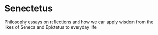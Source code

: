 # Senectetus
Philosophy essays on reflections and how we can apply wisdom from the likes of Seneca and Epictetus to everyday life
